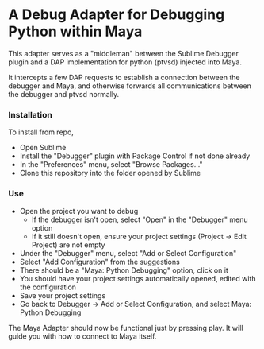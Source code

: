 # A Debug Adapter for Debugging Python within Maya

This adapter serves as a "middleman" between the Sublime Debugger plugin 
and a DAP implementation for python (ptvsd) injected into Maya.

It intercepts a few DAP requests to establish a connection between the debugger and Maya, and 
otherwise forwards all communications between the debugger and ptvsd normally.

### Installation

To install from repo,
- Open Sublime
- Install the "Debugger" plugin with Package Control if not done already
- In the "Preferences" menu, select "Browse Packages..."
- Clone this repository into the folder opened by Sublime

### Use

- Open the project you want to debug
    - If the debugger isn't open, select "Open" in the "Debugger" menu option
    - If it still doesn't open, ensure your project settings (Project -> Edit Project) are not empty
- Under the "Debugger" menu, select "Add or Select Configuration"
- Select "Add Configuration" from the suggestions
- There should be a "Maya: Python Debugging" option, click on it
- You should have your project settings automatically opened, edited with the configuration
- Save your project settings
- Go back to Debugger -> Add or Select Configuration, and select Maya: Python Debugging

The Maya Adapter should now be functional just by pressing play. It will guide you with how to connect to Maya itself.
